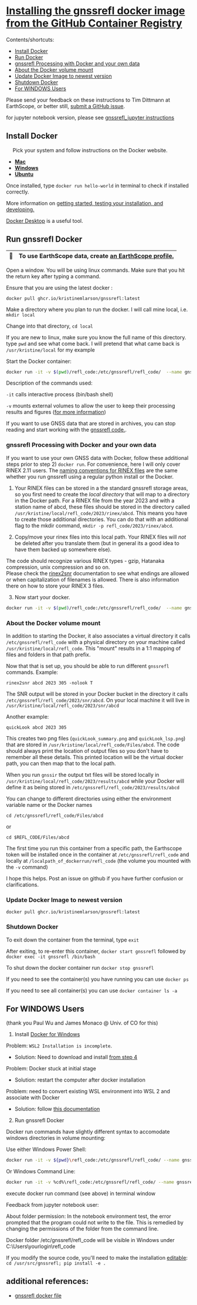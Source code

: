 # [Installing the gnssrefl docker image from the GitHub Container Registry](https://github.com/kristinemlarson/gnssrefl/pkgs/container/gnssrefl)

Contents/shortcuts:
* [Install Docker](#Install-Docker)
* [Run Docker](#Run-gnssrefl-Docker)
* [gnssrefl Processing with Docker and your own data](#gnssrefl-Processing-with-Docker-and-your-own-data)
* [About the Docker volume mount](#About-the-Docker-volume-mount)
* [Update Docker Image to newest version](#Update-Docker-Image-to-newest-version)
* [Shutdown Docker](#Shutdown-Docker)
* [For WINDOWS Users](#For-WINDOWS-Users)


Please send your feedback on these instructions to Tim Dittmann at EarthScope, or better still, [submit a GitHub issue](https://github.com/kristinemlarson/gnssrefl/blob/master/.github/ISSUE_TEMPLATE/bug_report.md).

for jupyter notebook version, please see [gnssrefl_jupyter instructions](https://www.unavco.org/gitlab/gnss_reflectometry/gnssrefl_jupyter)
## Install Docker
&ensp;&ensp; Pick your system and follow instructions on the Docker website. 
* [**Mac**](https://docs.docker.com/docker-for-mac/install/) 
* [**Windows**](https://docs.docker.com/docker-for-windows/install/)
* [**Ubuntu**](https://docs.docker.com/install/linux/docker-ce/ubuntu/) 

Once installed, type `docker run hello-world` in terminal to check if installed correctly.

More information on [getting started, testing your installation, and developing.](https://docs.docker.com/get-started/) 

[Docker Desktop](https://www.docker.com/products/docker-desktop) is a useful tool.

## Run gnssrefl Docker
| :memo:        | To use EarthScope data, create [an EarthScope profile.](https://data.unavco.org/user/profile/info) |
|---------------|:---------------------------------------------------------------------------------------------------|

Open a window. You will be using linux commands. Make sure that you hit the return key after typing a command.

Ensure that you are using the latest docker : 

`docker pull ghcr.io/kristinemlarson/gnssrefl:latest`

Make a directory where you plan to run the docker. I will call mine local, i.e. `mkdir local`

Change into that directory,  `cd local`

If you are new to linux, make sure you know the full name of this directory.  type `pwd` and see what
come back.  I will pretend that what came back is `/usr/kristine/local` for my example

Start the Docker container:
```bash
docker run -it -v $(pwd)/refl_code:/etc/gnssrefl/refl_code/  --name gnssrefl ghcr.io/kristinemlarson/gnssrefl:latest /bin/bash
```

Description of the commands used:  

`-it` calls interactive process (bin/bash shell) 

`-v` mounts external volumes to allow the user to keep their processing results and figures ([for more information](#About-the-volume-mount))
 
If you want to use GNSS data that are stored in archives, you can stop reading and start working with the [gnssrefl code.](https://github.com/kristinemlarson/gnssrefl#understanding).

### gnssrefl Processing with Docker and your own data
If you want to use your own GNSS data with Docker, follow these additional steps prior to step 2) `docker run`. For convenience, here I will only cover RINEX 2.11 users. 
The [naming conventions for RINEX files](https://gnssrefl.readthedocs.io/en/latest/pages/file_structure.html) are 
the same whether you run gnssrefl using a regular python install or the Docker. 

1. Your RINEX files can be stored in a the standard gnssrefl storage areas, so you first need to create the *local directory* that will map to a directory in the Docker path. For a RINEX file from the year 2023 and with a station name of abcd, these files should be stored in the directory called `/usr/kristine/local/refl_code/2023/rinex/abcd`. This means you have to create those additional directories.  You can do that with an additional flag to the mkdir command, `mkdir -p refl_code/2023/rinex/abcd`.

2. Copy/move your rinex files into this local path.  Your RINEX files will *not* be deleted after you translate them (but in general its a good idea to have them backed up somewhere else).

The code should recognize various RINEX types - gzip, Hatanaka compression, unix compression and so on.  
Please check the [rinex2snr](https://gnssrefl.readthedocs.io/en/latest/api/gnssrefl.rinex2snr_cl.html) 
documentation to see what endings are allowed or when capitalization of filenames is allowed. There is also
information there on how to store your RINEX 3 files.

3. Now start your docker.   

```bash
docker run -it -v $(pwd)/refl_code:/etc/gnssrefl/refl_code/  --name gnssrefl ghcr.io/kristinemlarson/gnssrefl:latest /bin/bash
```

### About the Docker volume mount

In addition to starting the Docker, it also associates a virtual directory 
it calls `/etc/gnssrefl/refl_code` with a physical directory on your machine called `/usr/kristine/local/refl_code`.  This "mount" 
results in a 1:1 mapping of files and folders in that path prefix.

Now that that is set up, you should be able to run different `gnssrefl` commands. Example:

`rinex2snr abcd 2023 305 -nolook T`

The SNR output will be stored in your Docker bucket in the directory it calls `/etc/gnssrefl/refl_code/2023/snr/abcd`. 
On your local machine it will live in `/usr/kristine/local/refl_code/2023/snr/abcd`

Another example:

`quickLook abcd 2023 305`

This creates two png files (`quickLook_summary.png` and `quickLook_lsp.png`) that are 
stored in `/usr/kristine/local/refl_code/Files/abcd`. The code should always print the location of 
output files so you don't have to remember all these details.  This printed location will be the virtual docker path, 
you can then map that to the local path.

When you run `gnssir` the output txt files will be stored locally in `/usr/kristine/local/refl_code/2023/results/abcd`
while your Docker will define it as being stored in `/etc/gnssrefl/refl_code/2023/results/abcd`

You can change to different directories using either the environment variable name or the Docker names  

`cd /etc/gnssrefl/refl_code/Files/abcd`

or

`cd $REFL_CODE/Files/abcd`

The first time you run this container from a specific path, the Earthscope token 
will be installed once in the container at `/etc/gnssrefl/refl_code` and locally 
at `/localpath_of_dockerrun/refl_code` (the volume you mounted with the `-v` command)

I hope this helps. Post an issue on github if you have further confusion or clarifications.

### Update Docker Image to newest version

`docker pull ghcr.io/kristinemlarson/gnssrefl:latest`

### Shutdown Docker 
To exit down the container from the terminal, type `exit`

After exiting, to re-enter this container, `docker start gnssrefl` followed by `docker exec -it gnssrefl /bin/bash`

To shut down the docker container run `docker stop gnssrefl`

If you need to see the container(s) you have running you can use `docker ps`

If you need to see all container(s) you can use `docker container ls -a`


## For WINDOWS Users
(thank you Paul Wu and James Monaco @ Univ. of CO for this)

1. Install [Docker for Windows](https://docs.docker.com/desktop/windows/install/)

Problem: `WSL2 Installation is incomplete`.  

* Solution: Need to download and install [from step 4](https://docs.microsoft.com/en-us/windows/wsl/install-manual#step-4---download-the-linux-kernel-update-package)

Problem: Docker stuck at initial stage

* Solution: restart the computer after docker installation

Problem: need to convert existing WSL environment into WSL 2 and associate with Docker

* Solution: follow [this documentation](https://docs.docker.com/desktop/windows/wsl/)

2. Run gnssrefl Docker

Docker run commands have slightly different syntax to accomodate windows directories in volume mounting:

Use either Windows Power Shell:

```bash
docker run -it -v ${pwd}\refl_code:/etc/gnssrefl/refl_code/ --name gnssrefl ghcr.io/kristinemlarson/gnssrefl:latest /bin/bash 
```

Or Windows Command Line:

```bash
docker run -it -v %cd%\refl_code:/etc/gnssrefl/refl_code/ --name gnssrefl ghcr.io/kristinemlarson/gnssrefl:latest /bin/bash 
```

execute docker run command (see above) in terminal window

Feedback from jupyter notebook user:

About folder permission: In the notebook environment test, the error prompted that the program could not 
write to the file.  This is remedied by changing the permissions of the folder from the command line.

Docker folder /etc/gnssrefl/refl_code will be visible in Windows under C:\Users\yourlogin\refl_code

If you modify the source code, you'll need to make the installation [editable](https://pip.pypa.io/en/stable/cli/pip_install/#cmdoption-e):
`cd /usr/src/gnssrefl; pip install -e .`

## additional references:
* [gnssrefl docker file](https://github.com/kristinemlarson/gnssrefl/blob/master/Dockerfile)


